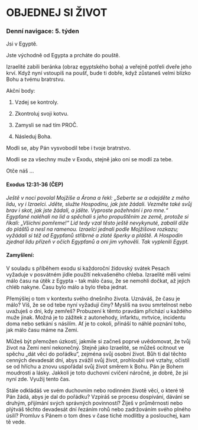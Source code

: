 # OBJEDNEJ SI ŽIVOT

### Denní navigace: 5. týden

Jsi v Egyptě.

Jste východně od Egypta a prcháte do pouště.

Izraelité zabili beránka (obraz egyptského boha) a veřejně potřeli dveře jeho krví. Když nyní vstoupíš na poušť, bude ti dobře, když zůstaneš velmi blízko Bohu a tvému bratrstvu.

Akční body:
1. Vzdej se kontroly.

2. Zkontroluj svoji kotvu.

3. Zamysli se nad tím PROČ.

4. Následuj Boha.

Modli se, aby Pán vysvobodil tebe i tvoje bratrstvo.

Modli se za všechny muže v Exodu, stejně jako oni se modlí za tebe.

Otče náš …


#### Exodus 12:31-36 (ČEP)
*Ještě v noci povolal Mojžíše a Árona a řekl: „Seberte se a odejděte z mého lidu, vy i Izraelci. Jděte, služte Hospodinu, jak jste žádali. Vezměte také svůj brav i skot, jak jste žádali, a jděte. Vyproste požehnání i pro mne.“ Egypťané naléhali na lid a spěchali s jeho propuštěním ze země, protože si říkali: „Všichni pomřeme!“ Lid tedy vzal těsto ještě nevykynuté, zabalil díže do plášťů a nesl na ramenou. Izraelci jednali podle Mojžíšova rozkazu; vyžádali si též od Egypťanů stříbrné a zlaté šperky a pláště. A Hospodin zjednal lidu přízeň v očích Egypťanů a oni jim vyhověli. Tak vyplenili Egypt.*

#### Zamyšlení:
V souladu s příběhem exodu si každoroční židovský svátek Pesach vyžaduje v posvátném jídle použití nekvašeného chleba. Izraelité měli velmi málo času na útěk z Egypta - tak málo času, že se nemohli dočkat, až jejich chléb nakyne. Času bylo málo a bylo třeba jednat.

Přemýšlej o tom v kontextu svého dnešního života. Uznáváš, že času je málo? Víš, že se od tebe nyní vyžadují činy? Myslíš na svou smrtelnost nebo uvažuješ o dni, kdy zemřeš? Probuzení k těmto pravdám přichází u každého muže jinak. Možná je to zážitek z autonehody, infarktu, mrtvice, incidentu doma nebo setkání s násilím. Ať je to cokoli, přináší to náhlé poznání toho, jak málo času máme na Zemi.

Můžeš být přemožen úzkostí, jakmile si začneš poprvé uvědomovat, že tvůj život na Zemi není nekonečný. Stejně jako Izraelité, se můžeš ocitnout ve spěchu „dát věci do pořádku“, zejména svůj osobní život. Bůh ti dal těchto cenných devadesát dní, abys zvážil svůj život, prohloubil své vztahy, očistil se od hříchu a znovu uspořádal svůj život směrem k Bohu. Pán je Bohem moudrosti a lásky. Jakkoli je toto duchovní cvičení náročné, je dobré, že jsi nyní zde. Využij tento čas.

Stále odkládáš ve svém duchovním nebo rodinném životě věci, o které tě Pán žádá, abys je dal do pořádku? Vzpíráš se procesu dospívání, dávání se druhým, přijímání svých správných povinností? Žiješ v průměrnosti nebo plýtváš těchto devadesát dní řezáním rohů nebo zadržováním svého plného úsilí? Promluv s Pánem o tom dnes v čase tiché modlitby a poslouchej, kam tě vede. 
